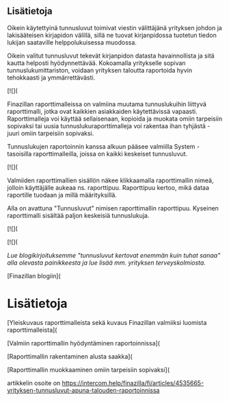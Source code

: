## Lisätietoja

Oikein käytettyinä tunnusluvut toimivat viestin välittäjänä yrityksen johdon ja lakisääteisen kirjapidon välillä, sillä ne tuovat kirjanpidossa tuotetun tiedon lukijan saataville helppolukuisessa muodossa.

Oikein valitut tunnusluvut tekevät kirjanpidon datasta havainnollista ja sitä kautta helposti hyödynnettävää. Kokoamalla yritykselle sopivan tunnuslukumittariston, voidaan yrityksen taloutta raportoida hyvin tehokkaasti ja ymmärrettävästi.

[![](

Finazillan raporttimalleissa on valmiina muutama tunnuslukuihin liittyvä raporttimalli, jotka ovat kaikkien asiakkaiden käytettävissä vapaasti. Raporttimalleja voi käyttää sellaisenaan, kopioida ja muokata omiin tarpeisiin sopivaksi tai uusia tunnuslukuraporttimalleja voi rakentaa ihan tyhjästä - juuri omiin tarpeisiin sopivaksi.

Tunnuslukujen raportoinnin kanssa alkuun pääsee valmiilla System -tasoisilla raporttimalleilla, joissa on kaikki keskeiset tunnusluvut.

[![](

Valmiiden raporttimallien sisällön näkee klikkaamalla raporttimallin nimeä, jolloin käyttäjälle aukeaa ns. raporttipuu. Raporttipuu kertoo, mikä dataa raportille tuodaan ja millä määrityksillä.

Alla on avattuna "Tunnusluvut" nimisen raporttimallin raporttipuu. Kyseinen raporttimalli sisältää paljon keskeisiä tunnuslukuja.

[![](

[![](

*Lue blogikirjoituksemme "tunnusluvut kertovat enemmän kuin tuhat sanaa" alla olevasta painikkeesta ja lue lisää mm. yrityksen terveyskolmiosta.* 

[Finazillan blogiin](
# Lisätietoja

[Yleiskuvaus raporttimalleista sekä kuvaus Finazillan valmiiksi luomista raporttimalleista](

[Valmiin raporttimallin hyödyntäminen raportoinnissa](

[Raporttimallin rakentaminen alusta saakka](

[Raporttimallin muokkaaminen omiin tarpeisiin sopivaksi](



artikkelin osoite on https://intercom.help/finazilla/fi/articles/4535665-yrityksen-tunnusluvut-apuna-talouden-raportoinnissa

